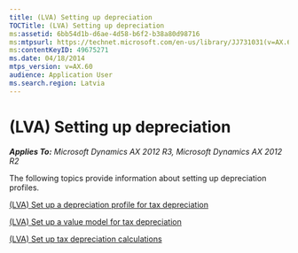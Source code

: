 ```yaml
---
title: (LVA) Setting up depreciation
TOCTitle: (LVA) Setting up depreciation
ms:assetid: 6bb54d1b-d6ae-4d58-b6f2-b38a80d98716
ms:mtpsurl: https://technet.microsoft.com/en-us/library/JJ731031(v=AX.60)
ms:contentKeyID: 49675271
ms.date: 04/18/2014
mtps_version: v=AX.60
audience: Application User
ms.search.region: Latvia
---
```


# (LVA) Setting up depreciation 


_**Applies To:** Microsoft Dynamics AX 2012 R3, Microsoft Dynamics AX 2012 R2_

The following topics provide information about setting up depreciation profiles.

[(LVA) Set up a depreciation profile for tax depreciation](lva-set-up-a-depreciation-profile-for-tax-depreciation.md)

[(LVA) Set up a value model for tax depreciation](lva-set-up-a-value-model-for-tax-depreciation.md)

[(LVA) Set up tax depreciation calculations](lva-set-up-tax-depreciation-calculations.md)

  


